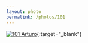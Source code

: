 ```yaml
---
layout: photo
permalink: /photos/101
---
```


[![101 Arturo](https://c1.staticflickr.com/1/760/21655318843_3e89efd132_c.jpg)](https://www.flickr.com/photos/131440297@N08/21655318843/){:target="_blank"}
